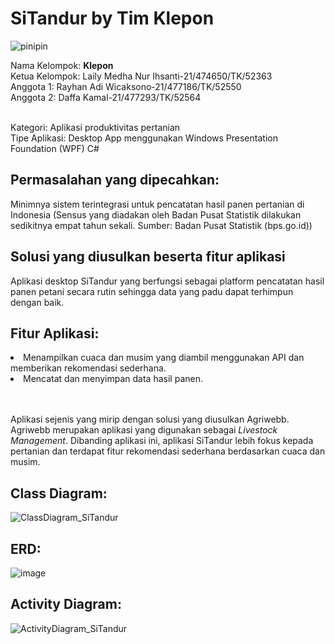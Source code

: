 # SiTandur by Tim Klepon
<img src="https://i.ytimg.com/vi/PTQwtV0wv2U/maxresdefault.jpg" alt="pinipin" title="Tanam Tanam" />


Nama Kelompok: **Klepon** <br>
Ketua Kelompok: Laily Medha Nur Ihsanti-21/474650/TK/52363<br>
Anggota 1: Rayhan Adi Wicaksono-21/477186/TK/52550<br>
Anggota 2: Daffa Kamal-21/477293/TK/52564<br>

<br> Kategori: Aplikasi produktivitas pertanian
<br> Tipe Aplikasi: Desktop App menggunakan Windows Presentation Foundation (WPF) C#

## Permasalahan yang dipecahkan:
Minimnya sistem terintegrasi untuk pencatatan hasil panen pertanian di Indonesia (Sensus yang diadakan oleh Badan Pusat Statistik dilakukan sedikitnya empat tahun sekali. Sumber: Badan Pusat Statistik (bps.go.id))

## Solusi yang diusulkan beserta fitur aplikasi 
Aplikasi   desktop   SiTandur   yang   berfungsi   sebagai   platform pencatatan  hasil  panen  petani  secara  rutin  sehingga  data yang  padu dapat terhimpun dengan baik.

## Fitur Aplikasi:
<li> Menampilkan cuaca dan musim yang diambil menggunakan API dan memberikan rekomendasi sederhana.</li> 
<li> Mencatat dan menyimpan data hasil panen. </li>

<br><br> Aplikasi sejenis yang mirip dengan solusi yang diusulkan Agriwebb. Agriwebb merupakan aplikasi yang digunakan  sebagai _Livestock Management_. Dibanding aplikasi ini, aplikasi SiTandur lebih fokus kepada pertanian dan terdapat fitur rekomendasi sederhana berdasarkan cuaca dan musim.

## Class Diagram:
![ClassDiagram_SiTandur](https://github.com/RayhanAdii/SiTandur/assets/93387102/65e27bb3-c4a9-4912-b7a3-3ffe87b8d0e1)

## ERD:
![image](https://github.com/RayhanAdii/SiTandur/assets/88720363/4914eeaa-9ad1-4e9f-ae29-31c69d22edbb)

## Activity Diagram:
![ActivityDiagram_SiTandur](https://github.com/RayhanAdii/SiTandur/assets/91187378/d7ec5c1e-522d-481b-a69f-5afde955e065)

